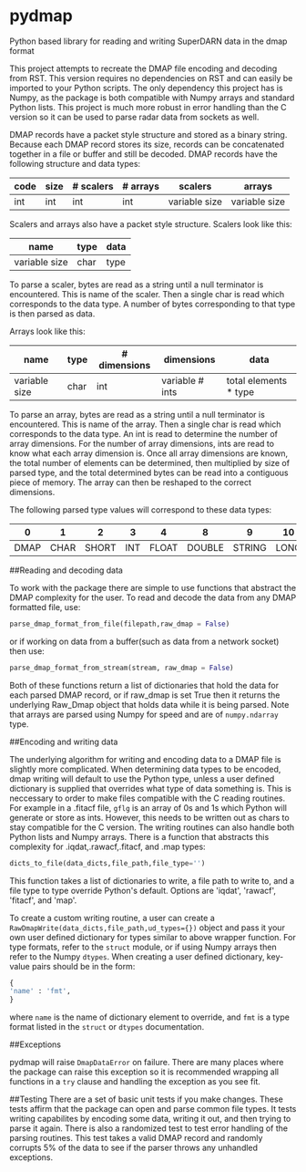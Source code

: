 # pydmap
Python based library for reading and writing SuperDARN data in the dmap format


This project attempts to recreate the DMAP file encoding and decoding from RST. This version requires no dependencies on RST and can easily be imported to your Python scripts. The only dependency this project has is Numpy, as the package is both compatible with Numpy arrays and standard Python lists. This project is much more robust in error handling than the C version so it can be used to parse radar data from sockets as well.

DMAP records have a packet style structure and stored as a binary string. Because each DMAP record stores its size, records can be concatenated together in a file or buffer and still be decoded. DMAP records have the following structure and data types:

code | size |  # scalers | # arrays | scalers | arrays 
---- | ---- | ---------- | -------- | ------- | ------
int  | int  | int        | int      | variable size | variable size

Scalers and arrays also have a packet style structure. Scalers look like this:

name | type | data
---- | ---- | ----
variable size | char | type

To parse a scaler, bytes are read as a string until a null terminator is encountered. This is name of the scaler. Then a single char is read which corresponds to the data type. A number of bytes corresponding to that type is then parsed as data.

Arrays look like this:

name | type | # dimensions | dimensions | data
---- | ---- | ------------ | ---------- | ----
variable size | char | int | variable # ints | total elements * type

To parse an array, bytes are read as a string until a null terminator is encountered. This is name of the array. Then a single char is read which corresponds to the data type. An int is read to determine the number of array dimensions. For the number of array dimensions, ints are read to know what each array dimension is. Once all array dimensions are known, the total number of elements can be determined, then multiplied by size of parsed type, and the total determined bytes can be read into a contiguous piece of memory. The array can then be reshaped to the correct dimensions.

The following parsed type values will correspond to these data types:

0 | 1 | 2 | 3 | 4 | 8 | 9 | 10 | 16 | 17 | 18 | 19
--- | --- | ---| --- | --- | --- | --- | --- | --- | --- | --- | ---
DMAP | CHAR | SHORT | INT | FLOAT | DOUBLE | STRING | LONG | UCHAR | USHORT | UINT | ULONG 



##Reading and decoding data

To work with the package there are simple to use functions that abstract the DMAP complexity for the user. To read and decode the data from any DMAP formatted file, use:
```python
parse_dmap_format_from_file(filepath,raw_dmap = False)
```
or if working on data from a buffer(such as data from a network socket) then use:
```python
parse_dmap_format_from_stream(stream, raw_dmap = False)
```

Both of these functions return a list of dictionaries that hold the data for each parsed DMAP record, or if raw_dmap is set True then it returns the underlying Raw_Dmap object that holds data while it is being parsed. Note that arrays are parsed using Numpy for speed and are of `numpy.ndarray` type.

##Encoding and writing data

The underlying algorithm for writing and encoding data to a DMAP file is slightly more complicated. When determining data types to be encoded, dmap writing will default to use the Python type, unless a user defined dictionary is supplied that overrides what type of data something is. This is neccessary to order to make files compatible with the C reading routines. For example in a .fitacf file, `gflg` is an array of 0s and 1s which Python will generate or store as ints. However, this needs to be written out as chars to stay compatible for the C version. The writing routines can also handle both Python lists and Numpy arrays. There is a function that abstracts this complexity for .iqdat,.rawacf,.fitacf, and .map types:
```python
dicts_to_file(data_dicts,file_path,file_type='')
```
This function takes a list of dictionaries to write, a file path to write to, and a file type to type override Python's default. Options are 'iqdat', 'rawacf', 'fitacf', and 'map'. 

To create a custom writing routine, a user can create a `RawDmapWrite(data_dicts,file_path,ud_types={})` object and pass it your own user defined dictionary for types similar to above wrapper function. For type formats, refer to the `struct` module, or if using Numpy arrays then refer to the Numpy `dtypes`. When creating a user defined dictionary, key-value pairs should be in the form:
```python
{
'name' : 'fmt', 
}
```
where `name` is the name of dictionary element to override, and `fmt` is a type format listed in the `struct` or `dtypes` documentation.

##Exceptions

pydmap will raise `DmapDataError` on failure. There are many places where the package can raise this exception so it is recommended wrapping all functions in a `try` clause and handling the exception as you see fit.

##Testing
There are a set of basic unit tests if you make changes. These tests affirm that the package can open and parse common file types. It tests writing capabilites by encoding some data, writing it out, and then trying to parse it again. There is also a randomized test to test error handling of the parsing routines. This test takes a valid DMAP record and randomly corrupts 5% of the data to see if the parser throws any unhandled exceptions.



